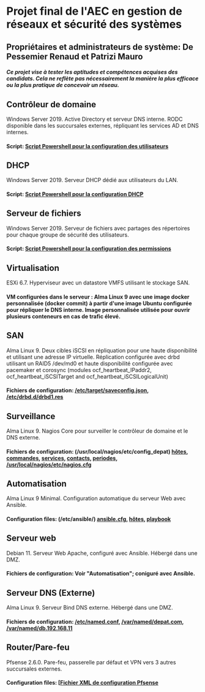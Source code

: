 # Projet final de l'AEC en gestion de réseaux et sécurité des systèmes
## Propriétaires et administrateurs de système: De Pessemier Renaud et Patrizi Mauro
##### _Ce projet vise à tester les aptitudes et compétences acquises des candidats. Cela ne reflète pas nécessairement la manière la plus efficace ou la plus pratique de concevoir un réseau._

## **Contrôleur de domaine**
Windows Server 2019. Active Directory et serveur DNS interne. RODC disponible dans les succursales externes, répliquant les services AD et DNS internes.
#### Script: [Script Powershell pour la configuration des utilisateurs](AD/ADUsers.ps1)

## **DHCP**
Windows Server 2019. Serveur DHCP dédié aux utilisateurs du LAN.
#### Script: [Script Powershell pour la configuration DHCP](DHCP/DHCPscope.ps1)

## **Serveur de fichiers**
Windows Server 2019. Serveur de fichiers avec partages des répertoires pour chaque groupe de sécurité des utilisateurs.
#### Script: [Script Powershell pour la configuration des permissions](FileServer/SMB_Icacls.ps1)

## **Virtualisation**
ESXi 6.7. Hyperviseur avec un datastore VMFS utilisant le stockage SAN.
#### VM configurées dans le serveur : Alma Linux 9 avec une image docker personnalisée (docker commit) à partir d'une image Ubuntu configurée pour répliquer le DNS interne. Image personnalisée utilisée pour ouvrir plusieurs conteneurs en cas de trafic élevé.

## **SAN**
Alma Linux 9. Deux cibles iSCSI en répliquation pour une haute disponibilité et utilisant une adresse IP virtuelle. Réplication configurée avec drbd utilisant un RAID5 /dev/md0 et haute disponibilité configurée avec pacemaker et corosync (modules ocf_heartbeat_IPaddr2, ocf_heartbeat_iSCSITarget and  ocf_heartbeat_iSCSILogicalUnit)
#### Fichiers de configuration: [/etc/target/saveconfig.json](SAN/targetcli.json), [/etc/drbd.d/drbd1.res](SAN/drbd1.res)

## **Surveillance**
Alma Linux 9. Nagios Core pour surveiller le contrôleur de domaine et le DNS externe.
#### Fichiers de configuration: (/usr/local/nagios/etc/config_depat) [hôtes](Nagios/hosts.cfg), [commandes](Nagios/commands.cfg), [services](Nagios/services.cfg), [contacts](Nagios/contacts.cfg), [periodes](Nagios/periods.cfg), [/usr/local/nagios/etc/nagios.cfg](Nagios/nagios.cfg)

## **Automatisation**
Alma Linux 9 Minimal. Configuration automatique du serveur Web avec Ansible.
#### Configuration files: (/etc/ansible/) [ansible.cfg](Ansible/ansible.cfg), [hôtes](Ansible/hosts), [playbook](Ansible/web-playbook.yaml)

## **Serveur web**
Debian 11. Serveur Web Apache, configuré avec Ansible. Hébergé dans une DMZ.
#### Fichiers de configuration: Voir "Automatisation"; coniguré avec Ansible.

## **Serveur DNS (Externe)**
Alma Linux 9. Serveur Bind DNS externe. Hébergé dans une DMZ.
#### Fichiers de configuration: [/etc/named.conf](Bind/named.conf), [/var/named/depat.com](Bind/depat.com), [/var/named/db.192.168.11](Bind/db.192.168.11)

## **Router/Pare-feu**
Pfsense 2.6.0. Pare-feu, passerelle par défaut et VPN vers 3 autres succursales externes.
#### Configuration files: [[Fichier XML de configuration Pfsense](PfSense/config-pfSense.depat.local-20230622164741.xml)
